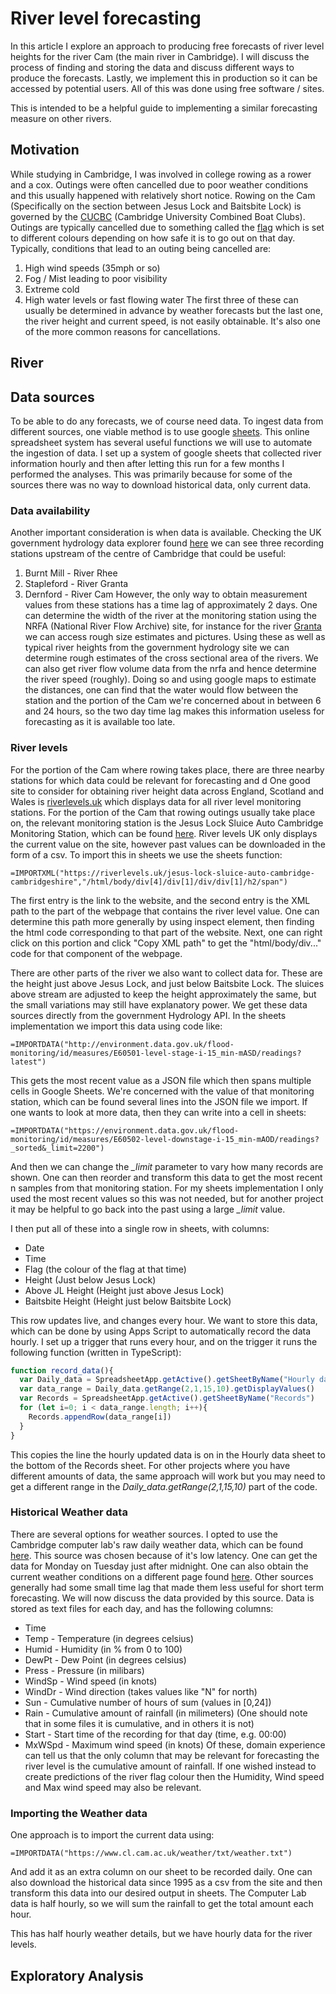 # River level forecasting

In this article I explore an approach to producing free forecasts of river level heights for the river Cam (the main river in Cambridge). I will discuss the process of finding and storing the data and discuss different ways to produce the forecasts. Lastly, we implement this in production so it can be accessed by potential users. All of this was done using free software / sites. 

This is intended to be a helpful guide to implementing a similar forecasting measure on other rivers.

## Motivation
While studying in Cambridge, I was involved in college rowing as a rower and a cox. Outings were often cancelled due to poor weather conditions and this usually happened with relatively short notice. Rowing on the Cam (Specifically on the section between Jesus Lock and Baitsbite Lock) is governed by the [CUCBC](https://www.cucbc.org/) (Cambridge University Combined Boat Clubs). Outings are typically cancelled due to something called the [flag](https://www.cucbc.org/handbook/flag) which is set to different colours depending on how safe it is to go out on that day. Typically, conditions that lead to an outing being cancelled are:
1. High wind speeds (35mph or so)
1. Fog / Mist leading to poor visibility
1. Extreme cold
1. High water levels or fast flowing water
The first three of these can usually be determined in advance by weather forecasts but the last one, the river height and current speed, is not easily obtainable. It's also one of the more common reasons for cancellations. 

## River 

## Data sources
To be able to do any forecasts, we of course need data. To ingest data from different sources, one viable method is to use google [sheets](https://www.google.co.uk/sheets/about/). This online spreadsheet system has several useful functions we will use to automate the ingestion of data. I set up a system of google sheets that collected river information hourly and then after letting this run for a few months I performed the analyses. This was primarily because for some of the sources there was no way to download historical data, only current data. 

### Data availability

Another important consideration is when data is available. Checking the UK government hydrology data explorer found [here](https://environment.data.gov.uk/hydrology/explore) we can see three recording stations upstream of the centre of Cambridge that could be useful:
1. Burnt Mill - River Rhee
1. Stapleford - River Granta
1. Dernford - River Cam
However, the only way to obtain measurement values from these stations has a time lag of approximately 2 days. One can determine the width of the river at the monitoring station using the NRFA (National River Flow Archive) site, for instance for the river [Granta](https://nrfa.ceh.ac.uk/data/station/info/33053) we can access rough size estimates and pictures. Using these as well as typical river heights from the government hydrology site we can determine rough estimates of the cross sectional area of the rivers. We can also get river flow volume data from the nrfa and hence determine the river speed (roughly). Doing so and using google maps to estimate the distances, one can find that the water would flow between the station and the portion of the Cam we're concerned about in between 6 and 24 hours, so the two day time lag makes this information useless for forecasting as it is available too late.

### River levels
For the portion of the Cam where rowing takes place, there are three nearby stations for which data could be relevant for forecasting and d
One good site to consider for obtaining river height data across England, Scotland and Wales is [riverlevels.uk](https://riverlevels.uk/) which displays data for all river level monitoring stations. For the portion of the Cam that rowing outings usually take place on, the relevant monitoring station is the Jesus Lock Sluice Auto Cambridge Monitoring Station, which can be found [here](https://riverlevels.uk/jesus-lock-sluice-auto-cambridge-cambridgeshire). River levels UK only displays the current value on the site, however past values can be downloaded in the form of a csv. To import this in sheets we use the sheets function:

```=IMPORTXML("https://riverlevels.uk/jesus-lock-sluice-auto-cambridge-cambridgeshire","/html/body/div[4]/div[1]/div/div[1]/h2/span")```

The first entry is the link to the website, and the second entry is the XML path to the part of the webpage that contains the river level value. One can determine this path more generally by using inspect element, then finding the html code corresponding to that part of the website. Next, one can right click on this portion and click "Copy XML path" to get the "html/body/div..." code for that component of the webpage. 

There are other parts of the river we also want to collect data for. These are the height just above Jesus Lock, and just below Baitsbite Lock. The sluices above stream are adjusted to keep the height approximately the same, but the small variations may still have explanatory power. We get these data sources directly from the government Hydrology API. In the sheets implementation we import this data using code like:

```=IMPORTDATA("http://environment.data.gov.uk/flood-monitoring/id/measures/E60501-level-stage-i-15_min-mASD/readings?latest")```

This gets the most recent value as a JSON file which then spans multiple cells in Google Sheets. We're concerned with the value of that monitoring station, which can be found several lines into the JSON file we import. If one wants to look at more data, then they can write into a cell in sheets:

```=IMPORTDATA("https://environment.data.gov.uk/flood-monitoring/id/measures/E60502-level-downstage-i-15_min-mAOD/readings?_sorted&_limit=2200")```

And then we can change the *_limit* parameter to vary how many records are shown. One can then reorder and transform this data to get the most recent n samples from that monitoring station. For my sheets implementation I only used the most recent values so this was not needed, but for another project it may be helpful to go back into the past using a large *_limit* value.

I then put all of these into a single row in sheets, with columns:
- Date
- Time
- Flag (the colour of the flag at that time)
- Height (Just below Jesus Lock)
- Above JL Height (Height just above Jesus Lock)
- Baitsbite Height (Height just below Baitsbite Lock)

This row updates live, and changes every hour. We want to store this data, which can be done by using Apps Script to automatically record the data hourly. I set up a trigger that runs every hour, and on the trigger it runs the following function (written in TypeScript): 

```TypeScript
function record_data(){
  var Daily_data = SpreadsheetApp.getActive().getSheetByName("Hourly data")
  var data_range = Daily_data.getRange(2,1,15,10).getDisplayValues()
  var Records = SpreadsheetApp.getActive().getSheetByName("Records")
  for (let i=0; i < data_range.length; i++){
    Records.appendRow(data_range[i])
  }
} 
```
This copies the line the hourly updated data is on in the Hourly data sheet to the bottom of the Records sheet. For other projects where you have different amounts of data, the same approach will work but you may need to get a different range in the *Daily_data.getRange(2,1,15,10)* part of the code.

### Historical Weather data
There are several options for weather sources. I opted to use the Cambridge computer lab's raw daily weather data, which can be found [here](https://www.cl.cam.ac.uk/weather/index-daily-text.html). This source was chosen because of it's low latency. One can get the data for Monday on Tuesday just after midnight. One can also obtain the current weather conditions on a different page found [here](https://www.cl.cam.ac.uk/weather/). Other sources generally had some small time lag that made them less useful for short term forecasting. We will now discuss the data provided by this source. Data is stored as text files for each day, and has the following columns:
- Time
- Temp - Temperature (in degrees celsius)
- Humid - Humidity (in % from 0 to 100)
- DewPt - Dew Point (in degrees celsius)
- Press - Pressure (in milibars)
- WindSp - Wind speed (in knots)
- WindDr - Wind direction (takes values like "N" for north)
- Sun - Cumulative number of hours of sum (values in \[0,24\])
- Rain - Cumulative amount of rainfall (in milimeters) (One should note that in some files it is cumulative, and in others it is not)
- Start - Start time of the recording for that day (time, e.g. 00:00)
- MxWSpd - Maximum wind speed (in knots)
Of these, domain experience can tell us that the only column that may be relevant for forecasting the river level is the cumulative amount of rainfall. If one wished instead to create predictions of the river flag colour then the Humidity, Wind speed and Max wind speed may also be relevant.

### Importing the Weather data
One approach is to import the current data using:

```=IMPORTDATA("https://www.cl.cam.ac.uk/weather/txt/weather.txt")```

And add it as an extra column on our sheet to be recorded daily. One can also download the historical data since 1995 as a csv from the site and then transform this data into our desired output in sheets. The Computer Lab data is half hourly, so we will sum the rainfall to get the total amount each hour.  

This has half hourly weather details, but we have hourly data for the river levels. 

## Exploratory Analysis
